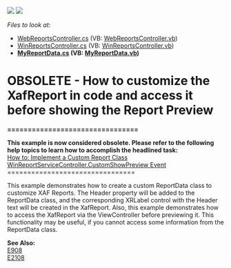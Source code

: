 <!-- default badges list -->
[![](https://img.shields.io/badge/Open_in_DevExpress_Support_Center-FF7200?style=flat-square&logo=DevExpress&logoColor=white)](https://supportcenter.devexpress.com/ticket/details/E1421)
[![](https://img.shields.io/badge/📖_How_to_use_DevExpress_Examples-e9f6fc?style=flat-square)](https://docs.devexpress.com/GeneralInformation/403183)
<!-- default badges end -->
<!-- default file list -->
*Files to look at*:

* [WebReportsController.cs](./CS/DXExample.Module.Web/WebReportsController.cs) (VB: [WebReportsController.vb](./VB/DXExample.Module.Web/WebReportsController.vb))
* [WinReportsController.cs](./CS/DXExample.Module.Win/WinReportsController.cs) (VB: [WinReportsController.vb](./VB/DXExample.Module.Win/WinReportsController.vb))
* **[MyReportData.cs](./CS/DXExample.Module/MyReportData.cs) (VB: [MyReportData.vb](./VB/DXExample.Module/MyReportData.vb))**
<!-- default file list end -->
# OBSOLETE - How to customize the XafReport in code and access it before showing the Report Preview


<p><strong>================================</strong></p><p><strong>This example is now considered obsolete. Please refer to the following help topics to learn how to accomplish the headlined task:</strong><br />
<a href="http://documentation.devexpress.com/#Xaf/CustomDocument3243"><u>How to: Implement a Custom Report Class</u></a><u><br />
</u><a href="http://documentation.devexpress.com/#Xaf/DevExpressExpressAppReportsWinWinReportServiceController_CustomShowPreviewtopic"><u>WinReportServiceController.CustomShowPreview Event</u></a><br />
================================</p><p>This example demonstrates how to create a custom ReportData class to customize XAF Reports. The Header property will be added to the ReportData class, and the corresponding XRLabel control with the Header text will be created in the XafReport. Also, this example demonstrates how to access the XafReport via the ViewController before previewing it. This functionality may be useful, if you cannot access some information from the ReportData class.</p><p><strong>See Also:</strong><br />
<a href="https://www.devexpress.com/Support/Center/p/E908">E908</a><br />
<a href="https://www.devexpress.com/Support/Center/p/E2108">E2108</a></p>

<br/>


